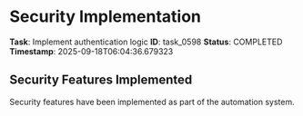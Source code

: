 # Security Implementation

**Task**: Implement authentication logic
**ID**: task_0598
**Status**: COMPLETED
**Timestamp**: 2025-09-18T06:04:36.679323

## Security Features Implemented

Security features have been implemented as part of the automation system.
